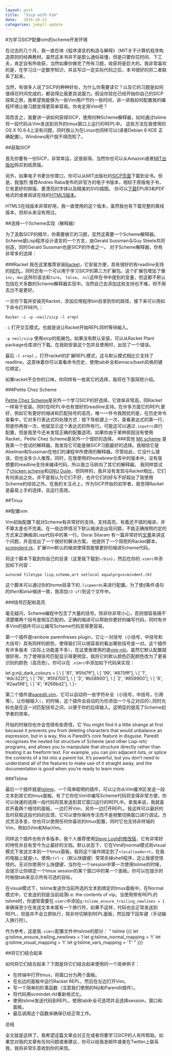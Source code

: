 ```yaml
---
layout: post
title:  "Sicp with Vim"
date:   2016-10-13 
categories: jekyll update
---
```


#为学习SICP配置vim的scheme开发环境

在过去的几个月，我一直在啃《程序语言的构造与解释》（MIT关于计算机程序构造原则的经典教材。虽然这本书并不是那么通俗易懂，但是只要你花时间、下工夫，肯定会有所收获，当然如果你做完了所有习题，收获将是巨大的。我非常喜欢的是，在学习过一定数学知识，并且写过一定实际代码之后，本书很好的将二者联系了起来。

当然，有很多人说了SICP的种种好处，为什么你需要读它？以及它的习题是如何值得花时间完成的，都说得比我更具说服力。假设你现在已经开始你自己的SICP探索之旅，我希望我能够为一些Vim用户节约一些时间，讲一讲我如何配置我的编程环境让做习题变得更简单容易。你肯定用Vim吧？

简而言之，我要讲一讲如何获得SICP，使用何种Scheme解释器，如何通过tslime将一段代码从Vim发送到另外的tmux窗口上运行的REPL中。
这些方法在我使用的OS X 10.9.4上没有问题，同时我认为在Linux也同样可以(译者Debian 8 KDE 正确配置）。Windows用户就不得而知了。


##获取SICP

首先你要有一份SICP，非常幸运，这很易得。当然你也可以从Amazon或者[MIT出版社](https://mitpress.mit.edu/books/structure-and-interpretation-computer-programs)购买到纸质版。

另外，如果电子书更合你胃口，你可以从MIT出版社的[SICP页面](https://mitpress.mit.edu/sicp/)下载到全书。但是，我强烈
推荐Andres Raba发布的非官方的电子书版本，相较于原版电子书，它有更好的排版、更漂亮的字体以及精美的SVG插图。
你可以[下载](http://sicpebook.wordpress.com/ebook/)EPUB3和PDF格式的或者阅读在线的[HTML5版本](http://sarabander.github.io/sicp/)。

HTML5在线版本非常好用，我一直使用的这个版本，虽然我也有下载完整的离线版本，但却从来没有用过。

##选择一个Scheme实现（解释器）

为了汲取SICP的精华，你需要做它的习题，显然这需要一个Scheme解释器。Scheme是Lisp程序设计语言的一个方言，由Gerald Sussman与Guy Steele共同创造，同时Gerald Sussman也是SICP的作者之一。
对于Scheme解释器，你有非常多的选择：

###Racket
我在这里推荐安装[Racket](http://racket-lang.org/)，它安装方便，具有很好的有readline支持的[REPL](http://en.wikipedia.org/wiki/Read%E2%80%93eval%E2%80%93print_loop)，同时还有一个可以用于学习SICP的第三方扩展包。这个扩展包增加了像`inc`，`dec`这样的语法和`ture`， `false`， `nil`这样在书中提到的变量，但这都不默认包括在大多数的Scheme解释器实现中。当然自己去添加这些支持也不难，但不用去岂不是更好。

一旦你下载并安装完Racket，添加应用程序bin目录到你的路径，接下来可以用如下命令打开REPL：

`Racker –i –p –neil/sicp –l xrepl`

`-i` 打开交互模式。也就是说让Racket开始REPL同时等待输入。

`-p neil/sicp` 使用sicp的拓展包。如果没有默认安装，可以从Racket Plant package仓库进行下载。在我刚安装这个包并且使用时，出现了一个错误。

最后 `–l xrepl` 。打开racket的扩展REPL模式，这与默认模式相比它支持了readline。这意味着你可以查看命令历史，使用tab补全和emacs/bash风格的键位绑定。

如果racket不合你的口味，你同样有一些其它的选择，我将在下面简短介绍。

###Petite Chez Scheme

[Petite Chez Scheme](http://www.scheme.com/petitechezscheme.html)是另外一个学习SICP的好选择，它效率非常高，同Racket一样易于安装。同时在REPL中也有很好的readline支持。在许多方面它的REPL更好，例如它有更好的缩进和匹配括号的高亮，唯一一件令我困扰的是，在历史命令查看中，它对多行表达式的处理方式：按下导航键上一次，查看表达式的第一行，但是你再按一次，他就显示这个表达式的所有行。可能这可以通过`.inputrc`进行配置，但是我至今还未发现正确的配置选项。如果你由于某种原因没有使用Racket，Petite Chez Scheme是另外一个很好的选择。
###其他
[Mit scheme](http://www.gnu.org/software/mit-scheme/) 是我第一个尝试的解释器。我发现它可能是做SICP习题最好的选择。我相信它是Abelman和Sussman在他们的课程中所使用的解释器。尽管如此，它没什么错误，但也没多少人推荐。同时，在我使用的homebrew仓库中的版本中。没有我想要的readline支持来编译代码，所以我立马转向了其它的解释器。
我同样尝试了[chicken scheme](http://www.call-cc.org/)和[GNU Guile](http://www.gnu.org/software/guile/)，但同样的，我并没有发现与Racket相比，它们有何突出之处。并不是我认为它们不好，也许它们的好与不好超出了我使用Scheme的经验之外。在我的关注点上，作为SICP开始的初学者，我觉得Racket是最易上手的选择，且运行高效。

##Tmux

##配置vim

Vim初始配置下就对Scheme有非常好的支持。支持高亮，有着还不错的缩进，并不算太差也不完美。在一些边界情况下默认缩进会出现问题，不能正确按照约定的方式来正确缩进Lisp代码中的某一行。Dorai Sitaram 有一篇非常好的[文章](http://www.ccs.neu.edu/home/dorai/scmindent/index.html)来讲这个问题，并且给出了一个很好的解决方案。
他提供了一个简短的Racket脚本，[scmindent.rk](thttp://www.ccs.neu.edu/home/dorai/scmindent/scmindent.rkt)，扩展Vim默认的缩进使得其能够更好的缩进Scheme代码。

将这个脚本下载到你自己的目录（这里我下载到`~/bin`），然后在你的`.vimrc`中添加如下内容：

`autocmd filetype lisp,scheme,art setlocal equalprg=scmindent.rkt`

这个脚本可以通过你的home目录下的`.lispwords`来进行配置。为了使*if*条件语句的*then*和*else*缩进一致，我添加`(3 if)`到这个文件中。


###括号匹配和高亮

毫无疑问，Scheme编程中包含了大量的括号。除非你非常小心，否则很容易搞不清楚哪两个括号是相互匹配的。正确的缩进可以帮助你更好的编写代码，同时有许多Vim的插件可以让编写Scheme代码变得更容易。

第一个插件是rainbow parentheses plugin，它让一对括号（小括号，中括号和大括号）具有同样的颜色，使得我们可以很容易的看出哪些括号是一对。这个插件有许多版本（实际上功能差不多），在这里我使用的是[vim-niji](https://github.com/amdt/vim-niji)。虽然它默认配置就很好用，为了使得括号匹配显示得更明显，我将它的默认颜色匹配颜色改为了更易识别的颜色（高亮色）。你可以在
`.vimrc`中添加如下代码来实现：

let g:niji_dark_colours = [
    \ [ '81', '#5fd7ff'],
    \ [ '99', '#875fff'],
    \ [ '1',  '#dc322f'],
    \ [ '76', '#5fd700'],
    \ [ '3',  '#b58900'],
    \ [ '2',  '#859900'],
    \ [ '6',  '#2aa198'],
    \ [ '4',  '#268bd2'],
    \ ]¬

第二个插件是[paredit.vim](https://github.com/vim-scripts/paredit.vim)，它可以自动将一些字符补全（小括号，中括号，引用等）。让你输输入`(`，的时候，这个插件会自动的为你添加一个与之对应的`)`,同时光标也是在这一对匹配括号之间，以便于你的后续输入。这明显的提高了Scheme初学者的效率。

开始的时候你也许会觉得有些奇怪，它
You might find it a little strange at first because it prevents you from deleting characters that would unbalance an expression, but in a way, this is Paredit’s core feature in disguise. Paredit recognises the nested list structure of Scheme (and other Lisp-ish) programs, and allows you to manipulate that structure directly rather than treating it as freeform text. For example, you can join adjacent lists, or splice the contents of a list into a parent list. It’s powerful, but you don’t need to understand all of the features to make use of it straight away, and the documentation is good when you’re ready to learn more.

###Tslime

最后一个插件就是[tslime](https://github.com/sjl/tslime.vim)，一个简单聪明的插件，可以让你从Vim缓冲区发送一段文本到其它的tmux面板。有了它你在Vim中编写Scheme代码将变得非常方便，你可以快速的选择一段代码将其发送到其它窗口运行的REPL中。拿我来说，我就喜欢开着两个相邻的面板，一边打开Vim，另外一边打开REPL。我这样可以最好的及时获取这段代码的反馈，它可以使你保持专注而不是频繁切换窗口进行调试。方式灵活多变，你也可以使用任何你喜欢的tmux配置，同时它也支持非终端的Vim，例如GVim和MacVim。

同样这个插件也有许多版本，我个人推荐使用[Steve Losh的修改版](https://github.com/sjl/tslime.vim)，它有非常好的特性并且有至今为止最好的文档。默认状态下，它在Vim的normal模式和visual模式下发送文本到一个tmux面板，我将这个操作绑定到了`<localleader>t`，在我的电脑上就是`\t`。使用`ctrl-c`（默认快捷键）常常杀掉shell程序，这让我感觉怪怪的。无论你使用什么快捷键，当你在一个session中第一次使用tslime的时候，会提示让你绑定一个tmux session的某个窗口中的某一个面板。你可以在提示的时候按tab来显示所有可选的目标。

在visual模式下，tslime发送你当前所选的文本到绑定的tmux面板中。在Normal模式中，它发送的则是当前段落i.e. the contents of vip。当使用带有REPL的tslime时，你通常需要在.`vimrc`中添加`g:tslime_ensure_trailing_newlines = 1`来确保至少在发送文本末尾有一个换行符，如果不这样，代码也会正常发送到REPL，但是并不会立即执行，除非你切换到REPL面板，然后按下回车键（手动输入换行符）。

作为参考，这是我`.vimrc`配置文件中tslime的部分：
" tslime {{{
let g:tslime_ensure_trailing_newlines = 1
let g:tslime_normal_mapping = '<localleader>t'
let g:tslime_visual_mapping = '<localleader>t'
let g:tslime_vars_mapping = '<localleader>T'
" }}}

##将它们结合起来

如何将它们结合起来？下图是将它们结合起来使用的一个简单例子：

- 在终端中打开tmux，将窗口分为两个面板。
- 在右边的面板中运行Racket REPL，然后在左边打开Vim。
- 写一个简单的阶乘函数（注意我们使用的Niji和Parendit插件）。
- 将代码用scmindet.rkt重新格式化。
- 使用tslime发送代码到REPL，使用tab补全可选项并且选择session，窗口和面板。
- 最后调用这个函数来确保已经正常工作。

总结

全文就是这样了。我希望这篇文章会对正在或者将要学习SICP的人有所帮助。如果您对我的文章有任何问题或者建议，你可以给我发邮件或者在Twitter上联系我，我将非常乐意收到你的来信。
